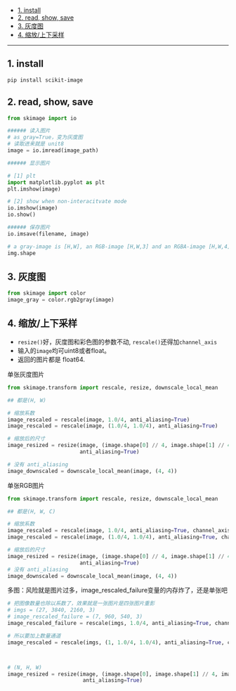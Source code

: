 - [1. install](#1-install)
- [2. read, show, save](#2-read-show-save)
- [3. 灰度图](#3-灰度图)
- [4. 缩放/上下采样](#4-缩放上下采样)


---
## 1. install
```bash
pip install scikit-image
```


## 2. read, show, save
```python
from skimage import io

###### 读入图片
# as_gray=True，变为灰度图
# 读取进来就是 unit8
image = io.imread(image_path)

###### 显示图片

# [1] plt
import matplotlib.pyplot as plt
plt.imshow(image)

# [2] show when non-interacitvate mode
io.imshow(image)
io.show()

###### 保存图片
io.imsave(filename, image)
```

```python
# a gray-image is [H,W], an RGB-image [H,W,3] and an RGBA-image [H,W,4].
img.shape
```

## 3. 灰度图
```python
from skimage import color
image_gray = color.rgb2gray(image)
```
## 4. 缩放/上下采样

- `resize()`好，灰度图和彩色图的参数不动, `rescale()`还得加`channel_axis`
- 输入的`image`均可uint8或者float。
- 返回的图片都是 float64.

单张灰度图片
```python
from skimage.transform import rescale, resize, downscale_local_mean

## 都是(H, W)

# 缩放系数
image_rescaled = rescale(image, 1.0/4, anti_aliasing=True)
image_rescaled = rescale(image, (1.0/4, 1.0/4), anti_aliasing=True)

# 缩放后的尺寸
image_resized = resize(image, (image.shape[0] // 4, image.shape[1] // 4),
                       anti_aliasing=True)

# 没有 anti_aliasing
image_downscaled = downscale_local_mean(image, (4, 4))
```
单张RGB图片
```python
from skimage.transform import rescale, resize, downscale_local_mean

## 都是(H, W, C)

# 缩放系数
image_rescaled = rescale(image, 1.0/4, anti_aliasing=True, channel_axis=2)
image_rescaled = rescale(image, (1.0/4, 1.0/4), anti_aliasing=True, channel_axis=2)

# 缩放后的尺寸
image_resized = resize(image, (image.shape[0] // 4, image.shape[1] // 4),
                       anti_aliasing=True)
# 没有 anti_aliasing
image_downscaled = downscale_local_mean(image, (4, 4))
```
多图：风险就是图片过多，image_rescaled_failure变量的内存炸了，还是单张吧
```python
# 把图像数量也除以系数了，效果就是一张图片是四张图片重影
# imgs = (27, 3840, 2160, 3)
# image_rescaled_failure = (7, 960, 540, 3)
image_rescaled_failure = rescale(imgs, 1.0/4, anti_aliasing=True, channel_axis=3)

# 所以要加上数量通道
image_rescaled = rescale(imgs, (1, 1.0/4, 1.0/4), anti_aliasing=True, channel_axis=3)



# (N, H, W)
image_resized = resize(image, (image.shape[0], image.shape[1] // 4, image.shape[2] // 4), 
                        anti_aliasing=True)
```

